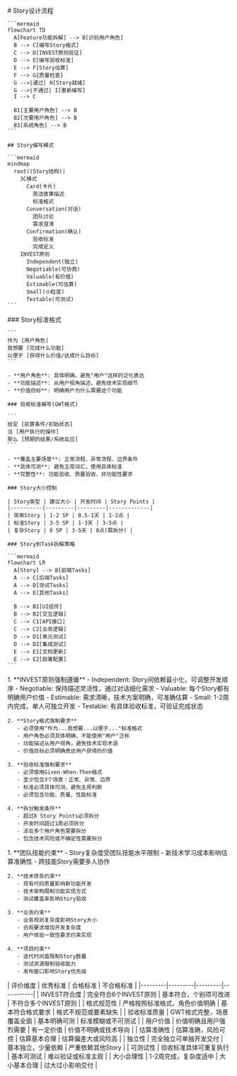 <execution domain="product-management">
  <process>
    # Story设计流程
    
    ```mermaid
    flowchart TD
      A[Feature功能拆解] --> B[识别用户角色]
      B --> C[编写Story格式]
      C --> D[INVEST原则验证]
      D --> E[编写验收标准]
      E --> F[Story估算]
      F --> G{质量检查}
      G -->|通过| H[Story就绪]
      G -->|不通过| I[重新编写]
      I --> C
      
      B1[主要用户角色] --> B
      B2[次要用户角色] --> B
      B3[系统角色] --> B
    ```
    
    ## Story编写模式
    
    ```mermaid
    mindmap
      root((Story结构))
        3C模式
          Card(卡片)
            简洁故事描述
            标准格式
          Conversation(对话)
            团队讨论
            需求澄清
          Confirmation(确认)
            验收标准
            完成定义
        INVEST原则
          Independent(独立)
          Negotiable(可协商)
          Valuable(有价值)
          Estimable(可估算)
          Small(小粒度)
          Testable(可测试)
    ```
  </process>
  
  <guideline>
    ### Story标准格式
    
    ```
    作为 [用户角色]
    我想要 [完成什么功能]
    以便于 [获得什么价值/达成什么目标]
    ```
    
    - **用户角色**: 具体明确，避免"用户"这样的泛化表达
    - **功能描述**: 从用户视角描述，避免技术实现细节
    - **价值目标**: 明确用户为什么需要这个功能
    
    ### 验收标准编写(GWT格式)
    
    ```
    给定 [前置条件/初始状态]
    当 [用户执行的操作]
    那么 [预期的结果/系统反应]
    ```
    
    - **覆盖主要场景**: 正常流程、异常流程、边界条件
    - **具体可测**: 避免主观词汇，使用具体标准
    - **完整性**: 功能验收、质量验收、非功能性要求
    
    ### Story大小控制
    
    | Story类型 | 建议大小 | 开发时间 | Story Points |
    |----------|---------|---------|-------------|
    | 简单Story | 1-2 SP | 0.5-1天 | 1-2点 |
    | 标准Story | 3-5 SP | 1-3天 | 3-5点 |
    | 复杂Story | 8 SP | 3-5天 | 8点(需拆分) |
    
    ### Story到Task拆解策略
    
    ```mermaid
    flowchart LR
      A[Story] --> B[前端Tasks]
      A --> C[后端Tasks]
      A --> D[测试Tasks]
      A --> E[其他Tasks]
      
      B --> B1[UI组件]
      B --> B2[交互逻辑]
      C --> C1[API接口]
      C --> C2[业务逻辑]
      D --> D1[单元测试]
      D --> D2[集成测试]
      E --> E1[文档更新]
      E --> E2[部署配置]
    ```
  </guideline>
  
  <rule>
    1. **INVEST原则强制遵循**
       - Independent: Story间依赖最小化，可调整开发顺序
       - Negotiable: 保持描述灵活性，通过对话细化需求
       - Valuable: 每个Story都有明确用户价值
       - Estimable: 需求清晰，技术方案明确，可准确估算
       - Small: 1-2周内完成，单人可独立开发
       - Testable: 有具体验收标准，可验证完成状态
    
    2. **Story格式强制要求**
       - 必须使用"作为...我想要...以便于..."标准格式
       - 用户角色必须具体明确，不能使用"用户"泛称
       - 功能描述从用户视角，避免技术实现术语
       - 价值目标必须明确表达用户获得的价值
    
    3. **验收标准强制要求**
       - 必须使用Given-When-Then格式
       - 至少包含3个场景：正常、异常、边界
       - 标准必须具体可测，避免主观判断
       - 必须包含功能、质量、性能标准
    
    4. **拆分触发条件**
       - 超过8 Story Points必须拆分
       - 开发时间超过1周必须拆分
       - 涉及多个用户角色需要拆分
       - 包含技术风险或不确定性需要拆分
  </rule>
  
  <constraint>
    1. **团队技能约束**
       - Story复杂度受团队技能水平限制
       - 新技术学习成本影响估算准确性
       - 跨技能Story需要多人协作
    
    2. **技术债务约束**
       - 现有代码质量影响新功能开发
       - 技术架构限制功能实现方式
       - 测试覆盖率影响Story验收
    
    3. **业务约束**
       - 业务规则复杂度影响Story大小
       - 合规要求增加开发复杂度
       - 用户体验一致性要求约束实现
    
    4. **项目约束**
       - 迭代时间盒限制Story数量
       - 测试资源限制验收能力
       - 发布窗口影响Story优先级
  </constraint>
  
  <criteria>
    | 评价维度 | 优秀标准 | 合格标准 | 不合格标准 |
    |---------|---------|---------|-----------|
    | INVEST符合度 | 完全符合6个INVEST原则 | 基本符合，个别项可改进 | 不符合多个INVEST原则 |
    | 格式规范性 | 严格按照标准格式，角色价值明确 | 基本符合格式要求 | 格式不规范或要素缺失 |
    | 验收标准质量 | GWT格式完整，场景覆盖全面 | 基本明确可测 | 标准模糊或不可测试 |
    | 用户价值 | 价值明确且用户强烈需要 | 有一定价值 | 价值不明确或技术导向 |
    | 估算准确性 | 估算准确，风险可控 | 估算基本合理 | 估算偏差大或风险高 |
    | 独立性 | 完全独立可单独开发交付 | 基本独立，少量依赖 | 严重依赖其他Story |
    | 可测试性 | 验收标准具体可重复执行 | 基本可测试 | 难以验证或标准主观 |
    | 大小合理性 | 1-2周完成，复杂度适中 | 大小基本合理 | 过大过小影响交付 |
  </criteria>
</execution> 